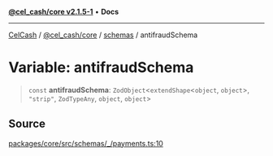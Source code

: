[**@cel_cash/core v2.1.5-1**](../../README.md) • **Docs**

***

[CelCash](../../../../README.md) / [@cel\_cash/core](../../README.md) / [schemas](../README.md) / antifraudSchema

# Variable: antifraudSchema

> `const` **antifraudSchema**: `ZodObject`\<`extendShape`\<`object`, `object`\>, `"strip"`, `ZodTypeAny`, `object`, `object`\>

## Source

[packages/core/src/schemas/\_/payments.ts:10](https://github.com/Pyxlab/celcash/blob/9dbc7013720b05f34ded33140fbf1d827b403eea/packages/core/src/schemas/_/payments.ts#L10)
